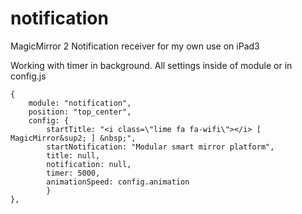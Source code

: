# notification



MagicMirror 2 Notification receiver for my own use on iPad3

Working with timer in background.
All settings inside of module or in config.js

	{
		module: "notification",
		position: "top_center",
		config: {
			startTitle: "<i class=\"lime fa fa-wifi\"></i> [ MagicMirror&sup2; ] &nbsp;",
			startNotification: "Modular smart mirror platform",
			title: null,
			notification: null,
			timer: 5000,
			animationSpeed: config.animation
			}
	},
